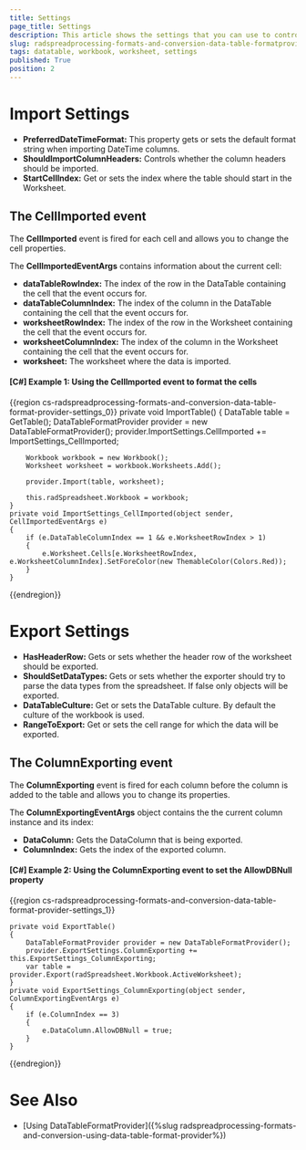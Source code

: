 ```yaml
---
title: Settings
page_title: Settings
description: This article shows the settings that you can use to control the DataTable import/export operations. 
slug: radspreadprocessing-formats-and-conversion-data-table-formatprovider-settings
tags: datatable, workbook, worksheet, settings
published: True
position: 2
---
```



# Import Settings

* __PreferredDateTimeFormat:__ This property gets or sets the default format string when importing DateTime columns.
* __ShouldImportColumnHeaders:__ Controls whether the column headers should be imported. 
* __StartCellIndex:__ Get or sets the index where the table should start in the Worksheet.

## The CellImported event

The __CellImported__  event is fired for each cell and allows you to change the cell properties.

The __CellImportedEventArgs__ contains information about the current cell:
*  __dataTableRowIndex:__ The index of the row in the DataTable containing the cell that the event occurs for.
*  __dataTableColumnIndex:__ The index of the column in the DataTable containing the cell that the event occurs for.
*  __worksheetRowIndex:__ The index of the row in the Worksheet containing the cell that the event occurs for.
*  __worksheetColumnIndex:__ The index of the column in the Worksheet containing the cell that the event occurs for.
*  __worksheet:__ The worksheet where the data is imported.


#### __[C#] Example 1: Using the CellImported event to format the cells__

{{region cs-radspreadprocessing-formats-and-conversion-data-table-format-provider-settings_0}}
	private void ImportTable()
    {
        DataTable table = GetTable();
        DataTableFormatProvider provider = new DataTableFormatProvider();
        provider.ImportSettings.CellImported += ImportSettings_CellImported;

        Workbook workbook = new Workbook();
        Worksheet worksheet = workbook.Worksheets.Add();
    
        provider.Import(table, worksheet);
    
        this.radSpreadsheet.Workbook = workbook;
    }
    private void ImportSettings_CellImported(object sender, CellImportedEventArgs e)
    {
        if (e.DataTableColumnIndex == 1 && e.WorksheetRowIndex > 1)
        {
            e.Worksheet.Cells[e.WorksheetRowIndex, e.WorksheetColumnIndex].SetForeColor(new ThemableColor(Colors.Red));
        }
    }

{{endregion}}

# Export Settings

* __HasHeaderRow:__ Gets or sets whether the header row of the worksheet should be exported.
* __ShouldSetDataTypes:__ Gets or sets whether the exporter should try to parse the data types from the spreadsheet. If false only objects will be exported.
* __DataTableCulture:__ Get or sets the DataTable culture. By default the culture of the workbook is used.
* __RangeToExport:__ Get or sets the cell range for which the data will be exported.

## The ColumnExporting event  

The __ColumnExporting__ event is fired for each column before the column is added to the table and allows you to change its properties.

The __ColumnExportingEventArgs__ object contains the the current column instance and its index:
* __DataColumn:__ Gets the DataColumn that is being exported.
* __ColumnIndex:__  Gets the index of the exported column. 

#### __[C#] Example 2: Using the ColumnExporting event to set the AllowDBNull property__

{{region cs-radspreadprocessing-formats-and-conversion-data-table-format-provider-settings_1}}

    private void ExportTable()
    {
        DataTableFormatProvider provider = new DataTableFormatProvider();
        provider.ExportSettings.ColumnExporting += this.ExportSettings_ColumnExporting;
        var table = provider.Export(radSpreadsheet.Workbook.ActiveWorksheet);
    }
    private void ExportSettings_ColumnExporting(object sender, ColumnExportingEventArgs e)
    {
        if (e.ColumnIndex == 3)
        {
            e.DataColumn.AllowDBNull = true;
        } 
    }

{{endregion}}

# See Also

* [Using DataTableFormatProvider]({%slug radspreadprocessing-formats-and-conversion-using-data-table-format-provider%})